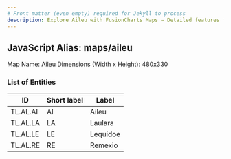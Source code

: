 ```yaml
---
# Front matter (even empty) required for Jekyll to process
description: Explore Aileu with FusionCharts Maps – Detailed features for seamless integration. Try now & enhance your data visualization today! 
---
```


## JavaScript Alias: maps/aileu

Map Name: Aileu
Dimensions (Width x Height): 480x330

### List of Entities

| ID       | Short label | Label    |
| -------- | ----------- | -------- |
| TL.AL.AI | AI          | Aileu    |
| TL.AL.LA | LA          | Laulara  |
| TL.AL.LE | LE          | Lequidoe |
| TL.AL.RE | RE          | Remexio  |
